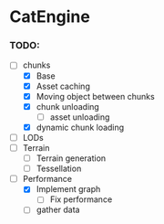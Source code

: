 # CatEngine

### TODO:

- [ ] chunks
    - [x] Base
    - [x] Asset caching
    - [x] Moving object between chunks
    - [x] chunk unloading
        - [ ] asset unloading
    - [x] dynamic chunk loading
- [ ] LODs
- [ ] Terrain
    - [ ] Terrain generation
    - [ ] Tessellation
- [ ] Performance
    - [x] Implement graph
        - [ ] Fix performance
    - [ ] gather data
